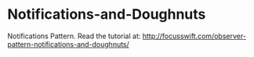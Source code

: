# Notifications-and-Doughnuts
Notifications Pattern. Read the tutorial at: http://focusswift.com/observer-pattern-notifications-and-doughnuts/
